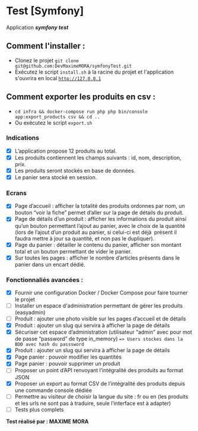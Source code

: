 # Test [Symfony]
Application ***_symfony test_***

## Comment l'installer :
- Clonez le projet `git clone git@github.com:DevMaximeMORA/symfonyTest.git`
- Exécutez le script `install.sh` à la racine du projet et l'application s'ouvrira en local [`http://127.0.0.1`](http://127.0.0.1)

## Comment exporter les produits en csv :
- `cd infra && docker-compose run php php bin/console app:export_products csv && cd ..`
- Ou exécutez le script `export.sh`

### Indications
- [x] L’application propose 12 produits au total.
- [x] Les produits contiennent les champs suivants : id, nom, description, prix.
- [x] Les produits seront stockés en base de données.
- [x] Le panier sera stocké en session.

### Ecrans

 - [x] Page d’accueil : afficher la totalité des produits ordonnes par nom, un bouton “voir la fiche” permet d’aller sur la page de détails du produit.
 - [x] Page de détails d’un produit : afficher les informations du produit ainsi qu’un bouton permettant l’ajout au panier, avec le choix de la quantité (lors de l’ajout d’un produit au panier, si celui-ci est déjà présent il faudra mettre à jour sa quantité, et non pas le dupliquer).
 - [x] Page du panier : détailler le contenu du panier, afficher son montant total et un bouton permettant de vider le panier.
 - [x] Sur toutes les pages : afficher le nombre d’articles présents dans le panier dans un encart dédié.

### Fonctionnaliés avancées : 
   - [x] Fournir une configuration Docker / Docker Compose pour faire tourner le projet
   - [ ] Installer un espace d'administration permettant de gérer les produits (easyadmin)
   - [ ] Produit : ajouter une photo visible sur les pages d’accueil et de détails
   - [x] Produit : ajouter un slug qui servira à afficher la page de détails
   - [x] Sécuriser cet espace d’administration (utilisateur “admin” avec pour mot de passe “password” de type in_memory) `=> Users stockes dans la BDD avec hash du passsword`
   - [x] Produit : ajouter un slug qui servira à afficher la page de détails
   - [x] Page panier : pouvoir modifier les quantités
   - [x] Page panier : pouvoir supprimer un produit
   - [ ] Proposer un point d’API renvoyant l’intégralité des produits au format JSON
   - [x] Proposer un export au format CSV de l’intégralité des produits depuis une commande console dédiée
   - [ ] Permettre au visiteur de choisir la langue du site : fr ou en (les produits et les urls ne sont pas à traduire, seule l’interface est à adapter)
   - [ ] Tests plus complets

**Test réalisé par : MAXIME MORA**
